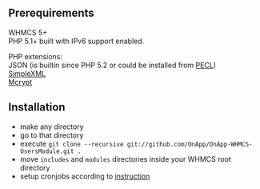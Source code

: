 ## Prerequirements  
WHMCS 5+  
PHP 5.1+ built with IPv6 support enabled.

PHP extensions:  
JSON (is builtin since PHP 5.2 or could be installed from [PECL](http://php.net/manual/en/json.installation.php))  
[SimpleXML](http://php.net/manual/en/simplexml.installation.php)  
[Mcrypt](http://php.net/manual/en/mcrypt.installation.php)


## Installation  
* make any directory
* go to that directory
* execute `git clone --recursive git://github.com/OnApp/OnApp-WHMCS-UsersModule.git .`
* move `includes` and `modules` directories inside your WHMCS root directory
* setup cronjobs according to [instruction](https://github.com/OnApp/OnApp-WHMCS-UsersModule/blob/master/modules/servers/onappusers/cronjobs/README.md)